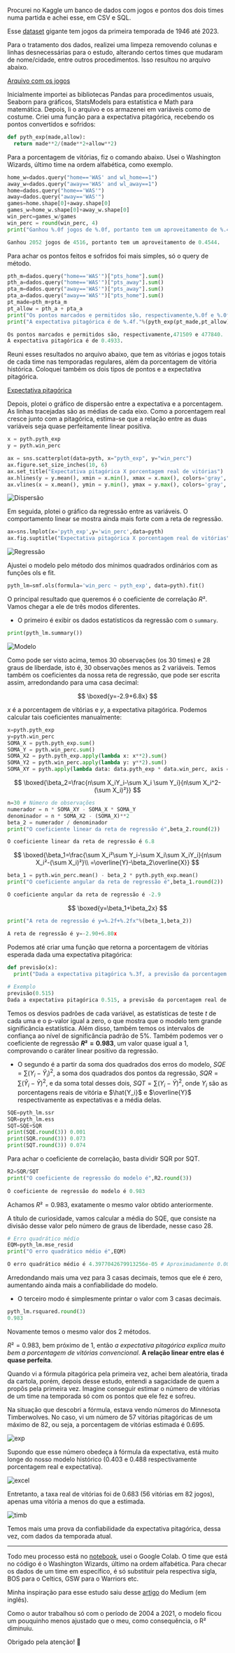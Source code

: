 Procurei no Kaggle um banco de dados com jogos e pontos dos dois times numa partida e achei esse, em CSV e SQL. 

Esse [dataset](https://www.kaggle.com/datasets/wyattowalsh/basketball) gigante tem jogos da primeira temporada de 1946 até 2023.

Para o tratamento dos dados, realizei uma limpeza removendo colunas e linhas desnecessárias para o estudo, alterando certos times que mudaram de nome/cidade, entre outros procedimentos. 
Isso resultou no arquivo abaixo.

[Arquivo com os jogos](https://github.com/mths-andrade/pyth_exp/blob/d1565d450591c1158384a8d9a429c76758d7f589/games.csv)

Inicialmente importei as bibliotecas Pandas para procedimentos usuais, Seaborn para gráficos, StatsModels para estatística e Math para matemática. 
Depois, li o arquivo e os armazenei em variáveis como de costume. Criei uma função para a expectativa pitagórica, recebendo os pontos convertidos e sofridos:

```python
def pyth_exp(made,allow):
  return made**2/(made**2+allow**2)
```

Para a porcentagem de vitórias, fiz o comando abaixo. Usei o Washington Wizards, último time na ordem alfabética, como exemplo.

```python
home_w=dados.query("home=='WAS' and wl_home==1")
away_w=dados.query("away=='WAS' and wl_away==1")
home=dados.query("home=='WAS'")
away=dados.query("away=='WAS'")
games=home.shape[0]+away.shape[0]
games_w=home_w.shape[0]+away_w.shape[0]
win_perc=games_w/games
win_perc = round(win_perc, 4)
print("Ganhou %.0f jogos de %.0f, portanto tem um aproveitamento de %.4f."%(games_w,games,win_perc))

Ganhou 2052 jogos de 4516, portanto tem um aproveitamento de 0.4544.
```

Para achar os pontos feitos e sofridos foi mais simples, só o query de método.

```python
pth_m=dados.query("home=='WAS'")["pts_home"].sum()
pth_a=dados.query("home=='WAS'")["pts_away"].sum()
pta_m=dados.query("away=='WAS'")["pts_away"].sum()
pta_a=dados.query("away=='WAS'")["pts_home"].sum()
pt_made=pth_m+pta_m
pt_allow = pth_a + pta_a
print("Os pontos marcados e permitidos são, respectivamente,%.0f e %.0f."%(pt_made,pt_allow))
print("A expectativa pitagórica é de %.4f."%(pyth_exp(pt_made,pt_allow)))

Os pontos marcados e permitidos são, respectivamente,471509 e 477840.
A expectativa pitagórica é de 0.4933.
```

Reuni esses resultados no arquivo abaixo, que tem as vitórias e jogos totais de cada time nas temporadas regulares, além da porcentagem de vitória histórica. 
Coloquei também os dois tipos de pontos e a expectativa pitagórica.

[Expectativa pitagórica](https://github.com/mths-andrade/pyth_exp/blob/d1565d450591c1158384a8d9a429c76758d7f589/pythagorean.csv)

Depois, plotei o gráfico de dispersão entre a expectativa e a porcentagem. 
As linhas tracejadas são as médias de cada eixo. Como a porcentagem real cresce junto com a pitagórica, estima-se que a relação entre as duas variáveis seja quase perfeitamente linear positiva.

```python
x = pyth.pyth_exp
y = pyth.win_perc

ax = sns.scatterplot(data=pyth, x="pyth_exp", y="win_perc")
ax.figure.set_size_inches(10, 6)
ax.set_title("Expectativa pitagórica X porcentagem real de vitórias")
ax.hlines(y = y.mean(), xmin = x.min(), xmax = x.max(), colors='gray', linestyles='dashed')
ax.vlines(x = x.mean(), ymin = y.min(), ymax = y.max(), colors='gray', linestyles='dashed')
```

![Dispersão](https://github.com/user-attachments/assets/8f95c32c-ed51-40a8-ac21-91aaac435566)

Em seguida, plotei o gráfico da regressão entre as variáveis. O comportamento linear se mostra ainda mais forte com a reta de regressão.

```python
ax=sns.lmplot(x='pyth_exp',y='win_perc',data=pyth)
ax.fig.suptitle("Expectativa pitagórica X porcentagem real de vitórias",y=1.05)
```
![Regressão](https://github.com/user-attachments/assets/6234659b-e6fd-4f0e-83ef-543b1a98c7e8)

Ajustei o modelo pelo método dos mínimos quadrados ordinários com as funções ols e fit.

```python
pyth_lm=smf.ols(formula='win_perc ~ pyth_exp', data=pyth).fit()
```

O principal resultado que queremos é o coeficiente de correlação $R²$. Vamos chegar a ele de três modos diferentes.

- O primeiro é exibir os dados estatísticos da regressão com o `summary`.

```python
print(pyth_lm.summary())
```

![Modelo](https://github.com/user-attachments/assets/1d36626a-b5e5-41d3-b70f-b348537afd51)

Como pode ser visto acima, temos 30 observações (os 30 times) e 28 graus de liberdade, isto é, 30 observações menos as 2 variáveis. Temos também os coeficientes da nossa reta de regressão, que pode ser escrita assim, arredondando para uma casa decimal:

$$
\boxed{y=-2.9+6.8x}
$$

$x$ é a porcentagem de vitórias e $y$, a expectativa pitagórica. Podemos calcular tais coeficientes manualmente:

```python
x=pyth.pyth_exp
y=pyth.win_perc
SOMA_X = pyth.pyth_exp.sum()
SOMA_Y = pyth.win_perc.sum()
SOMA_X2 = pyth.pyth_exp.apply(lambda x: x**2).sum()
SOMA_Y2 = pyth.win_perc.apply(lambda y: y**2).sum()
SOMA_XY = pyth.apply(lambda data: data.pyth_exp * data.win_perc, axis = 1).sum()
```

$$
\boxed{\beta_2=\frac{n\sum X_iY_i-\sum X_i \sum Y_i}{n\sum X_i^2-(\sum X_i)²}}
$$

```python
n=30 # Número de observações
numerador = n * SOMA_XY - SOMA_X * SOMA_Y
denominador = n * SOMA_X2 - (SOMA_X)**2
beta_2 = numerador / denominador
print("O coeficiente linear da reta de regressão é",beta_2.round(2))

O coeficiente linear da reta de regressão é 6.8
```

$$
\boxed{\beta_1=\frac{\sum X_i²\sum Y_i-\sum X_i\sum X_iY_i}{n\sum X_i²-(\sum X_i)²}\\
=\overline{Y}-\beta_2\overline{X}}
$$

```python
beta_1 = pyth.win_perc.mean() - beta_2 * pyth.pyth_exp.mean()
print("O coeficiente angular da reta de regressão é",beta_1.round(2))

O coeficiente angular da reta de regressão é -2.9
```

$$
\boxed{y=\beta_1+\beta_2x}
$$

```python
print("A reta de regressão é y=%.2f+%.2fx"%(beta_1,beta_2))

A reta de regressão é y=-2.90+6.80x
```

Podemos até criar uma função que retorna a porcentagem de vitórias esperada dada uma expectativa pitagórica:

```python
def previsão(x):
  print("Dada a expectativa pitagórica %.3f, a previsão da porcentagem real de vitórias é %.3f."%(x,beta_1 + beta_2 * x))
  
# Exemplo
previsão(0.515)
Dada a expectativa pitagórica 0.515, a previsão da porcentagem real de vitórias é 0.602.
```

Temos os desvios padrões de cada variável, as estatísticas de teste $t$ de cada uma e o p-valor igual a zero, o que mostra que o modelo tem grande significância estatística. Além disso, também temos os intervalos de confiança ao nível de significância padrão de 5%. Também podemos ver o coeficiente de regressão **$R²=0.983$**, um valor quase igual a 1, comprovando o caráter linear positivo da regressão.

- O segundo é a partir da soma dos quadrados dos erros do modelo, $SQE=\sum{(Y_i - \hat{Y}_i)^2}$, a soma dos quadrados dos pontos da regressão, $SQR=\sum{(\hat{Y}_i - \bar{Y})^2}$, e da soma total desses dois, $SQT=\sum{(Y_i - \bar{Y})^2}$, onde $Y_i$ são as porcentagens reais de vitória e $\hat{Y_i}$ e $\overline{Y}$ respectivamente as expectativas e a média delas.
    
```python
SQE=pyth_lm.ssr
SQR=pyth_lm.ess
SQT=SQE+SQR
print(SQE.round(3)) 0.001
print(SQR.round(3)) 0.073
print(SQT.round(3)) 0.074
```
    
Para achar o coeficiente de correlação, basta dividir SQR por SQT.
    
```python
R2=SQR/SQT
print("O coeficiente de regressão do modelo é",R2.round(3))
    
O coeficiente de regressão do modelo é 0.983
```
    
Achamos $R²=0.983$, exatamente o mesmo valor obtido anteriormente.
    
A título de curiosidade, vamos calcular a média do SQE, que consiste na divisão desse valor pelo número de graus de liberdade, nesse caso 28.
    
```python
# Erro quadrático médio
EQM=pyth_lm.mse_resid
print("O erro quadrático médio é",EQM)

O erro quadrático médio é 4.3977042679913256e-05 # Aproximadamente 0.00004
```
    
Arredondando mais uma vez para 3 casas decimais, temos que ele é zero, aumentando ainda mais a confiabilidade do modelo.
    
- O terceiro modo é simplesmente printar o valor com 3 casas decimais.

```python
pyth_lm.rsquared.round(3)
0.983
```

Novamente temos o mesmo valor dos 2 métodos.

$R²=0.983$, bem próximo de 1, então *a expectativa pitagórica explica muito bem a porcentagem de vitórias convencional*. 
**A relação linear entre elas é quase perfeita**.

Quando vi a fórmula pitagórica pela primeira vez, achei bem aleatória, tirada da cartola, porém, depois desse estudo, entendi a sagacidade de quem a propôs pela primeira vez. 
Imagine conseguir estimar o número de vitórias de um time na temporada só com os pontos que ele fez e sofreu.

Na situação que descobri a fórmula, estava vendo números do Minnesota Timberwolves. 
No caso, vi um número de 57 vitórias pitagóricas de um máximo de 82, ou seja, a porcentagem de vitórias estimada é 0.695.

![exp](https://github.com/user-attachments/assets/5380dde1-6d50-4a2b-951a-dd355eaf324e)

Supondo que esse número obedeça à fórmula da expectativa, está muito longe do nosso modelo histórico (0.403 e 0.488 respectivamente porcentagem real e expectativa).

![excel](https://github.com/user-attachments/assets/f2773200-3bc1-4508-afce-d578093f807f)

Entretanto, a taxa real de vitórias foi de 0.683 (56 vitórias em 82 jogos), apenas uma vitória a menos do que a estimada.

![timb](https://github.com/user-attachments/assets/b6512877-947c-4819-a21c-ccf5a3f59288)

Temos mais uma prova da confiabilidade da expectativa pitagórica, dessa vez, com dados da temporada atual.

---

Todo meu processo está no [notebook](https://github.com/mths-andrade/pyth_exp/blob/c36f98e6b41ff54cbdd532151c941554420e362c/pythagorean.ipynb), usei o Google Colab. O time que está no código é o Washington Wizards, último na ordem alfabética. Para checar os dados de um time em específico, é só substituir pela respectiva sigla, BOS para o Celtics, GSW para o Warriors etc.

Minha inspiração para esse estudo saiu desse [artigo](https://medium.com/@kaantopcu/pythagorean-expectation-in-sports-analytics-in-nba-60061a842d03) do Medium (em inglês).

Como o autor trabalhou só com o período de 2004 a 2021, o modelo ficou um pouquinho menos ajustado que o meu, como consequência, o R² diminuiu.

Obrigado pela atenção! 🏀

